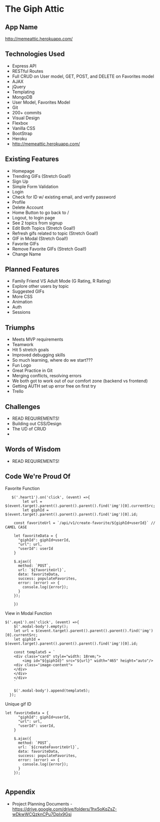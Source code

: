# The Giph Attic
## App Name

http://memeattic.herokuapp.com/

## Technologies Used
- Express API
- RESTful Routes
 - Full CRUD on User model, GET, POST, and DELETE on Favorites model
- AJAX
- jQuery
- Templating
- MongoDB
 - User Model, Favorites Model
- Git
 - 200+ commits 
- Visual Design
 - Flexbox
 - Vanilla CSS
 - BootStrap
- Heroku
 - http://memeattic.herokuapp.com/

## Existing Features
- Homepage
 - Trending GIFs (Stretch Goal!)
- Sign Up
 - Simple Form Validation 
- Login
 - Check for ID w/ existing email, and verify password
- Profile
 - Delete Account
 - Home Button to go back to /
 - Logout, to login page
 - See 2 topics from signup
  - Edit Both Topics (Stretch Goal!)
 - Refresh gifs related to topic (Stretch Goal!)
 - GIF in Modal (Stretch Goal!)
 - Favorite GIFs
  - Remove Favorite GIFs (Stretch Goal!)
 - Change Name


## Planned Features
- Family Friend VS Adult Mode (G Rating, R Rating)
- Explore other users by topic
- Suggested GIFs
- More CSS
 - Animation
- Auth
 - Sessions

## Triumphs
- Meets MVP requirements
- Teamwork
- Hit 5 stretch goals
- Improved debugging skills
- So much learning, where do we start???
- Fun Logo
- Great Practice in Git
 - Merging conflicts, resolving errors
- We both got to work out of our comfort zone (backend vs frontend)
- Getting AUTH set up error free on first try
- Trello

## Challenges
- READ REQUIREMENTS!
- Building out CSS/Design
- The UD of CRUD
-

## Words of Wisdom
- READ REQUIREMENTS! 

## Code We're Proud Of
Favorite Function
```
   $('.heart1').on('click', (event) =>{
        let url = $(event.target).parent().parent().parent().find('img')[0].currentSrc;
        let giphId = $(event.target).parent().parent().parent().find('img')[0].id;

    const favoriteUrl = `/api/v1/create-favorite/${giphId+userId}` // CAMEL CASE
  
    let favoriteData = {
      "giphId": giphId+userId, 
      "url": url, 
      "userId": userId
    }

    $.ajax({
      method: `POST`,
      url: `${favoriteUrl}`,
      data: favoriteData,
      success: populateFavorites,
      error: (error) => {
        console.log({error});
      }
    });
    
    })
```

View in Modal Function
```
$('.eye1').on('click', (event) =>{
    $('.modal-body').empty();
    let url = $(event.target).parent().parent().parent().find('img')[0].currentSrc;
    let giphId = $(event.target).parent().parent().parent().find('img')[0].id;
   
    const template5 = `
    <div class="card" style="width: 18rem;">
        <img id="${giphId}" src="${url}" width="465" height="auto"/>
    <div class="image-content">
    </div>
    </div>
    </div>
    `

    $('.modal-body').append(template5);
  });

```
Unique gif ID

```
let favoriteData = {
      "giphId": giphId+userId, 
      "url": url, 
      "userId": userId,
    }

    $.ajax({
      method: `POST`,
      url: `${createFavoriteUrl}`,
      data: favoriteData,
      success: populateFavorites,
      error: (error) => {
        console.log({error});
      }
    });
  

```


## Appendix
- Project Planning Documents - https://drive.google.com/drive/folders/1hx5oKqZsZ-wDkwWCQzknCPu7DpIx9Gsj